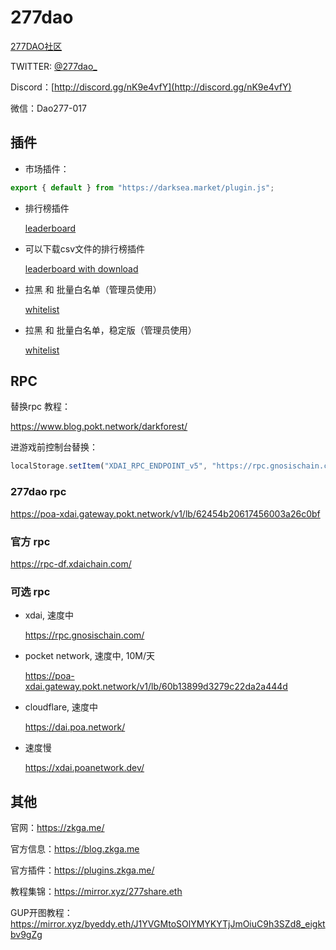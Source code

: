 # 277dao

[277DAO社区](http://www.277dao.com/)

TWITTER: [@277dao_](https://twitter.com/277dao_)

Discord：[http://discord.gg/nK9e4vfY](http://discord.gg/nK9e4vfY)

微信：Dao277-017


## 插件


* 市场插件：

```js
export { default } from "https://darksea.market/plugin.js";
```


* 排行榜插件
  
  [leaderboard](./plugins/leaderboard.js)

* 可以下载csv文件的排行榜插件

  [leaderboard with download](./plugins/leaderboard_with_download.js)

* 拉黑 和 批量白名单（管理员使用）

  [whitelist](./plugins/whitelist.js)

* 拉黑 和 批量白名单，稳定版（管理员使用）

  [whitelist](./plugins/whitelist_v2.js)

## RPC

替换rpc 教程：

https://www.blog.pokt.network/darkforest/

进游戏前控制台替换：

```js
localStorage.setItem("XDAI_RPC_ENDPOINT_v5", "https://rpc.gnosischain.com/");
```

### 277dao rpc

https://poa-xdai.gateway.pokt.network/v1/lb/62454b20617456003a26c0bf

### 官方 rpc

https://rpc-df.xdaichain.com/

### 可选 rpc

* xdai, 速度中

  https://rpc.gnosischain.com/

* pocket network, 速度中, 10M/天

  https://poa-xdai.gateway.pokt.network/v1/lb/60b13899d3279c22da2a444d

* cloudflare, 速度中

  https://dai.poa.network/ 

* 速度慢

  https://xdai.poanetwork.dev/


## 其他


官网：https://zkga.me/

官方信息：https://blog.zkga.me

官方插件：https://plugins.zkga.me/

教程集锦：https://mirror.xyz/277share.eth

GUP开图教程：https://mirror.xyz/byeddy.eth/J1YVGMtoSOlYMYKYTjJmOiuC9h3SZd8_eigktbv9gZg




